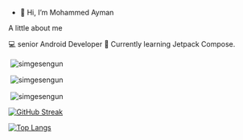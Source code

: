 - 👋 Hi, I’m Mohammed Ayman


A little about me

💻 senior Android Developer 
💠 Currently learning Jetpack Compose. 
<p>&nbsp;<img align="center" src="https://github-readme-stats.vercel.app/api?username=mohmmedayman-dev&theme=tokyonight&show_icons=true&locale=en" alt="simgesengun" /></p>
<p>&nbsp;<img align="center" src="https://github-readme-stats.vercel.app/api/top-langs/?username=mohmmedayman-dev&layout=compac" alt="simgesengun" /></p>

<p>&nbsp;<img align="center" src="https://github-readme-stats.vercel.app/api/pin/?username=E-commerce_app_jetpack_compose_ui" alt="simgesengun" /></p>

[![GitHub Streak](http://github-readme-streak-stats.herokuapp.com?user=mohmmedayman-dev&theme=ads-juicy-fresh)](https://git.io/streak-stats)
<!---
mohmmedayman-dev/mohmmedayman-dev is a ✨ special ✨ repository because its `README.md` (this file) appears on your GitHub profile.
You can click the Preview link to take a look at your changes.
--->
[![Top Langs](https://github-readme-stats.vercel.app/api/top-langs/?username=mohmmedayman-dev&layout=compact&theme=vision-friendly-dark)](https://github.com/anuraghazra/github-readme-stats)
